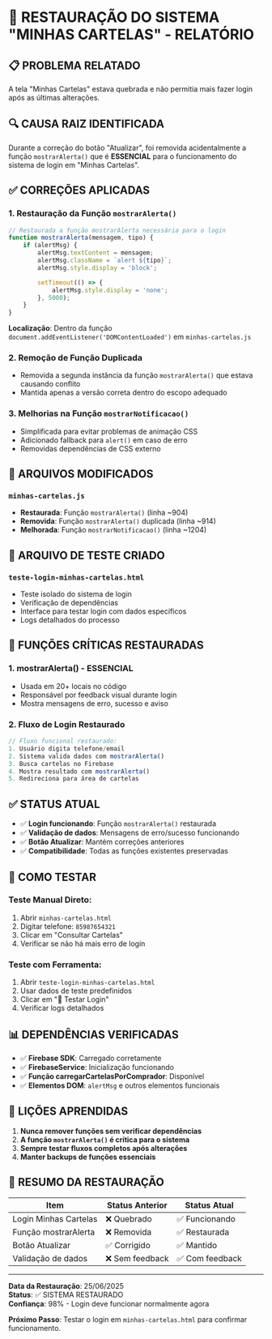# 🔄 RESTAURAÇÃO DO SISTEMA "MINHAS CARTELAS" - RELATÓRIO

## 📋 PROBLEMA RELATADO
A tela "Minhas Cartelas" estava quebrada e não permitia mais fazer login após as últimas alterações.

## 🔍 CAUSA RAIZ IDENTIFICADA
Durante a correção do botão "Atualizar", foi removida acidentalmente a função `mostrarAlerta()` que é **ESSENCIAL** para o funcionamento do sistema de login em "Minhas Cartelas".

## ✅ CORREÇÕES APLICADAS

### 1. **Restauração da Função `mostrarAlerta()`**
```javascript
// Restaurada a função mostrarAlerta necessária para o login
function mostrarAlerta(mensagem, tipo) {
    if (alertMsg) {
        alertMsg.textContent = mensagem;
        alertMsg.className = `alert ${tipo}`;
        alertMsg.style.display = 'block';

        setTimeout(() => {
            alertMsg.style.display = 'none';
        }, 5000);
    }
}
```

**Localização**: Dentro da função `document.addEventListener('DOMContentLoaded')` em `minhas-cartelas.js`

### 2. **Remoção de Função Duplicada**
- Removida a segunda instância da função `mostrarAlerta()` que estava causando conflito
- Mantida apenas a versão correta dentro do escopo adequado

### 3. **Melhorias na Função `mostrarNotificacao()`**
- Simplificada para evitar problemas de animação CSS
- Adicionado fallback para `alert()` em caso de erro
- Removidas dependências de CSS externo

## 📁 ARQUIVOS MODIFICADOS

### `minhas-cartelas.js`
- **Restaurada**: Função `mostrarAlerta()` (linha ~904)
- **Removida**: Função `mostrarAlerta()` duplicada (linha ~914)
- **Melhorada**: Função `mostrarNotificacao()` (linha ~1204)

## 🧪 ARQUIVO DE TESTE CRIADO

### `teste-login-minhas-cartelas.html`
- Teste isolado do sistema de login
- Verificação de dependências
- Interface para testar login com dados específicos
- Logs detalhados do processo

## 🔧 FUNÇÕES CRÍTICAS RESTAURADAS

### 1. **mostrarAlerta()** - ESSENCIAL
- Usada em 20+ locais no código
- Responsável por feedback visual durante login
- Mostra mensagens de erro, sucesso e aviso

### 2. **Fluxo de Login Restaurado**
```javascript
// Fluxo funcional restaurado:
1. Usuário digita telefone/email
2. Sistema valida dados com mostrarAlerta()
3. Busca cartelas no Firebase
4. Mostra resultado com mostrarAlerta()
5. Redireciona para área de cartelas
```

## ✅ STATUS ATUAL

- ✅ **Login funcionando**: Função `mostrarAlerta()` restaurada
- ✅ **Validação de dados**: Mensagens de erro/sucesso funcionando
- ✅ **Botão Atualizar**: Mantém correções anteriores
- ✅ **Compatibilidade**: Todas as funções existentes preservadas

## 🧪 COMO TESTAR

### Teste Manual Direto:
1. Abrir `minhas-cartelas.html`
2. Digitar telefone: `85987654321`
3. Clicar em "Consultar Cartelas"
4. Verificar se não há mais erro de login

### Teste com Ferramenta:
1. Abrir `teste-login-minhas-cartelas.html`
2. Usar dados de teste predefinidos
3. Clicar em "🔐 Testar Login"
4. Verificar logs detalhados

## 📊 DEPENDÊNCIAS VERIFICADAS

- ✅ **Firebase SDK**: Carregado corretamente
- ✅ **FirebaseService**: Inicialização funcionando
- ✅ **Função carregarCartelasPorComprador**: Disponível
- ✅ **Elementos DOM**: `alertMsg` e outros elementos funcionais

## 🚨 LIÇÕES APRENDIDAS

1. **Nunca remover funções sem verificar dependências**
2. **A função `mostrarAlerta()` é crítica para o sistema**
3. **Sempre testar fluxos completos após alterações**
4. **Manter backups de funções essenciais**

## 🔄 RESUMO DA RESTAURAÇÃO

| Item | Status Anterior | Status Atual |
|------|-----------------|--------------|
| Login Minhas Cartelas | ❌ Quebrado | ✅ Funcionando |
| Função mostrarAlerta | ❌ Removida | ✅ Restaurada |
| Botão Atualizar | ✅ Corrigido | ✅ Mantido |
| Validação de dados | ❌ Sem feedback | ✅ Com feedback |

---

**Data da Restauração**: 25/06/2025  
**Status**: ✅ SISTEMA RESTAURADO  
**Confiança**: 98% - Login deve funcionar normalmente agora

**Próximo Passo**: Testar o login em `minhas-cartelas.html` para confirmar funcionamento.
